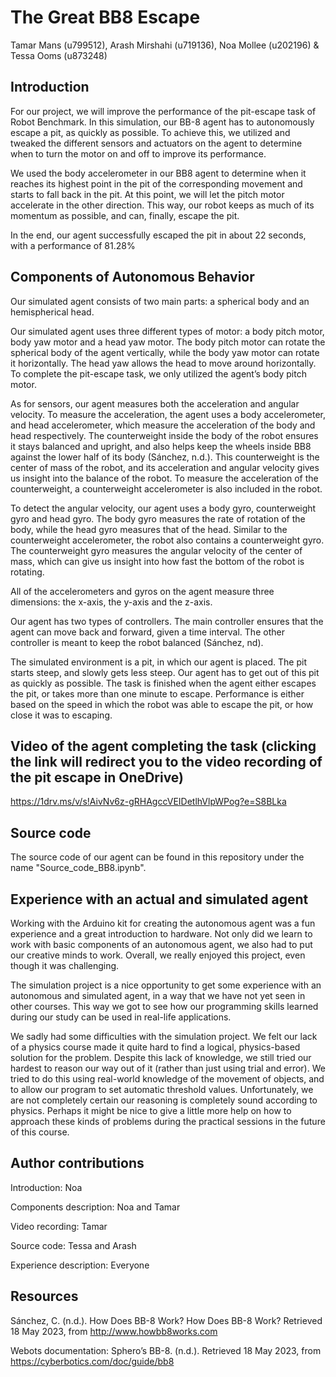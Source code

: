 # The Great BB8 Escape

Tamar Mans (u799512), Arash Mirshahi (u719136), Noa Mollee (u202196) & Tessa Ooms (u873248)

## Introduction
For our project, we will improve the performance of the pit-escape task of Robot Benchmark. In this simulation, our BB-8 agent has to autonomously escape a pit, as quickly as possible. To achieve this, we utilized and tweaked the different sensors and actuators on the agent to determine when to turn the motor on and off to improve its performance.

We used the body accelerometer in our BB8 agent to determine when it reaches its highest point in the pit of the corresponding movement and starts to fall back in the pit. At this point, we will let the pitch motor accelerate in the other direction. This way, our robot keeps as much of its momentum as possible, and can, finally, escape the pit.

In the end, our agent successfully escaped the pit in about 22 seconds, with a performance of 81.28%

## Components of Autonomous Behavior

Our simulated agent consists of two main parts: a spherical body and an hemispherical head.

Our simulated agent uses three different types of motor: a body pitch motor, body yaw motor and a head yaw motor. The body pitch motor can rotate the spherical body of the agent vertically, while the body yaw motor can rotate it horizontally. The head yaw allows the head to move around horizontally. To complete the pit-escape task, we only utilized the agent’s body pitch motor.

As for sensors, our agent measures both the acceleration and angular velocity. To measure the acceleration, the agent uses a body accelerometer, and head accelerometer, which measure the acceleration of the body and head respectively. The counterweight inside the body of the robot ensures it stays balanced and upright, and also helps keep the wheels inside BB8 against the lower half of its body (Sánchez, n.d.). This counterweight is the center of mass of the robot, and its acceleration and angular velocity gives us insight into the balance of the robot. To measure the acceleration of the counterweight, a counterweight accelerometer is also included in the robot. 

To detect the angular velocity, our agent uses a body gyro, counterweight gyro and head gyro. The body gyro measures the rate of rotation of the body, while the head gyro measures that of the head. Similar to the counterweight accelerometer, the robot also contains a counterweight gyro. The counterweight gyro measures the angular velocity of the center of mass, which can give us insight into how fast the bottom of the robot is rotating.

All of the accelerometers and gyros on the agent measure three dimensions: the x-axis, the y-axis and the z-axis.

Our agent has two types of controllers. The main controller ensures that the agent can move back and forward, given a time interval. The other controller is meant to keep the robot balanced (Sánchez, nd).

The simulated environment is a pit, in which our agent is placed. The pit starts steep, and slowly gets less steep. Our agent has to get out of this pit as quickly as possible. The task is finished when the agent either escapes the pit, or takes more than one minute to escape. Performance is either based on the speed in which the robot was able to escape the pit, or how close it was to escaping.

## Video of the agent completing the task (clicking the link will redirect you to the video recording of the pit escape in OneDrive)

https://1drv.ms/v/s!AivNv6z-gRHAgccVEIDetlhVlpWPog?e=S8BLka

## Source code

The source code of our agent can be found in this repository under the name "Source_code_BB8.ipynb".


## Experience with an actual and simulated agent
Working with the Arduino kit for creating the autonomous agent was a fun experience and a great introduction to hardware. Not only did we learn to work with basic components of an autonomous agent, we also had to put our creative minds to work. Overall, we really enjoyed this project, even though it was challenging.

The simulation project is a nice opportunity to get some experience with an autonomous and simulated agent, in a way that we have not yet seen in other courses. This way we got to see how our programming skills learned during our study can be used in real-life applications.

We sadly had some difficulties with the simulation project. We felt our lack of a physics course made it quite hard to find a logical, physics-based solution for the problem.
Despite this lack of knowledge, we still tried our hardest to reason our way out of it (rather than just using trial and error). We tried to do this using real-world knowledge of the movement of objects, and to allow our program to set automatic threshold values.
Unfortunately, we are not completely certain our reasoning is completely sound according to physics. Perhaps it might be nice to give a little more help on how to approach these kinds of problems during the practical sessions in the future of this course.





## Author contributions

Introduction: Noa

Components description: Noa and Tamar

Video recording: Tamar

Source code: Tessa and Arash

Experience description: Everyone


## Resources

Sánchez, C. (n.d.). How Does BB-8 Work? How Does BB-8 Work? Retrieved 18 May 2023, from http://www.howbb8works.com

Webots documentation: Sphero’s BB-8. (n.d.). Retrieved 18 May 2023, from https://cyberbotics.com/doc/guide/bb8




        


